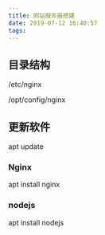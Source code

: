 ```yaml
---
title: 网站服务器搭建
date: 2019-07-12 16:40:57
tags:
---
```

## 目录结构
/etc/nginx

/opt/config/nginx

## 更新软件
apt update

### Nginx
apt install nginx

### nodejs
apt install nodejs
